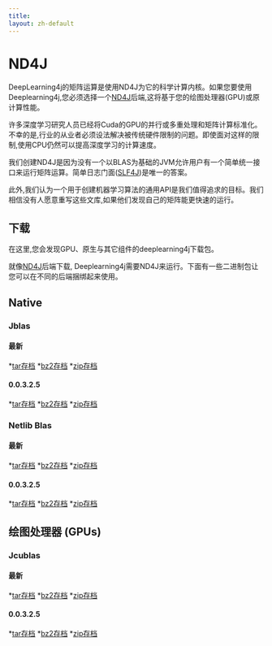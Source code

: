 ```yaml
---
title: 
layout: zh-default
---
```


# ND4J

DeepLearning4j的矩阵运算是使用ND4J为它的科学计算内核。如果您要使用Deeplearning4j,您必须选择一个[ND4J](http://nd4j.org/downloads.html)后端,这将基于您的绘图处理器(GPU)或原计算性能。

许多深度学习研究人员已经将Cuda的GPU的并行或多重处理和矩阵计算标准化。不幸的是,行业的从业者必须设法解决被传统硬件限制的问题。即使面对这样的限制,使用CPU仍然可以提高深度学习的计算速度。

我们创建ND4J是因为没有一个以BLAS为基础的JVM允许用户有一个简单统一接口来运行矩阵运算。简单日志门面([SLF4J](http://slf4j.org/))是唯一的答案。

此外,我们认为一个用于创建机器学习算法的通用API是我们值得追求的目标。我们相信没有人愿意重写这些文库,如果他们发现自己的矩阵能更快速的运行。

## 下载

在这里,您会发现GPU、原生与其它组件的deeplearning4j下载包。

就像[ND4J](http://nd4j.org/downloads.html)后端下载, Deeplearning4j需要ND4J来运行。下面有一些二进制包让您可以在不同的后端捆绑起来使用。

## Native

### Jblas

#### 最新

*[tar存档](https://s3.amazonaws.com/dl4j-distribution/releases/latest/jblas/deeplearning4j-dist-bin.tar.gz)
*[bz2存档](https://s3.amazonaws.com/dl4j-distribution/releases/latest/jblas/deeplearning4j-dist-bin.tar.bz2)
*[zip存档](https://s3.amazonaws.com/dl4j-distribution/releases/latest/jblas/deeplearning4j-dist-bin.zip)

#### 0.0.3.2.5

*[tar存档](https://s3.amazonaws.com/dl4j-distribution/releases/0.0.3.2.5/jblas/deeplearning4j-dist-bin.tar.gz)
*[bz2存档](https://s3.amazonaws.com/dl4j-distribution/releases/0.0.3.2.5/jblas/deeplearning4j-dist-bin.tar.bz2)
*[zip存档](https://s3.amazonaws.com/dl4j-distribution/releases/0.0.3.2.5/jblas/deeplearning4j-dist-bin.zip)

### Netlib Blas

#### 最新

*[tar存档](https://s3.amazonaws.com/dl4j-distribution/releases/latest/netlib-blas/deeplearning4j-dist-bin.tar.gz)
*[bz2存档](https://s3.amazonaws.com/dl4j-distribution/releases/latest/netlib-blas/deeplearning4j-dist-bin.tar.bz2)
*[zip存档](https://s3.amazonaws.com/dl4j-distribution/releases/latest/netlib-blas/deeplearning4j-dist-bin.zip)

#### 0.0.3.2.5

*[tar存档](https://s3.amazonaws.com/dl4j-distribution/releases/0.0.3.2.5/jblas/deeplearning4j-dist-bin.tar.gz)
*[bz2存档](https://s3.amazonaws.com/dl4j-distribution/releases/0.0.3.2.5/jblas/deeplearning4j-dist-bin.tar.bz2)
*[zip存档](https://s3.amazonaws.com/dl4j-distribution/releases/0.0.3.2.5/jblas/deeplearning4j-dist-bin.zip)

## 绘图处理器 (GPUs)

### Jcublas

#### 最新

*[tar存档](https://s3.amazonaws.com/dl4j-distribution/releases/latest/jcublas/deeplearning4j-dist-bin.tar.gz)
*[bz2存档](https://s3.amazonaws.com/dl4j-distribution/releases/latest/jcublas/deeplearning4j-dist-bin.tar.bz2)
*[zip存档](https://s3.amazonaws.com/dl4j-distribution/releases/latest/jcublas/deeplearning4j-dist-bin.zip)

#### 0.0.3.2.5

*[tar存档](https://s3.amazonaws.com/dl4j-distribution/releases/0.0.3.2.5/jcublas/deeplearning4j-dist-bin.tar.gz)
*[bz2存档](https://s3.amazonaws.com/dl4j-distribution/releases/0.0.3.2.5/jcublas/deeplearning4j-dist-bin.tar.bz2)
*[zip存档](https://s3.amazonaws.com/dl4j-distribution/releases/0.0.3.2.5/jcublas/deeplearning4j-dist-bin.zip)
